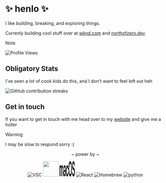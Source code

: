 # ✨ henlo ✨
I like building, breaking, and exploring things.

Currenly building cool stuff over at [wknd.com](https://wknd.com) and [northofzero.dev](https://www.northofzero.dev/).

> [!Note]
> ![Profile Views](https://komarev.com/ghpvc/?username=Mik1337&color=blueviolet&style=flat-square&label=Profile%20%20view%20incremented)


## Obligatory Stats

I've seen a lot of cook kids do this, and I don't want to feel left out heh

![GitHub contribution streaks](https://github-readme-streak-stats.herokuapp.com?user=Mik1337&theme=tokyonight&date_format=%5BY%20%5DM%20j)


## Get in touch

If you want to get in touch with me head over to my [website](https://mik.sh) and give me a holler 

> [!Warning]
> I may be slow to respond sorry :(

<div align="center">
    <p>~ power by ~</p>
    <img src="https://cdn.svgporn.com/logos/visual-studio-code.svg" alt="VSC" width="48" height="48">
    <img src="https://cdn.svgporn.com/logos/javascript.svg" width="48" height="48">
    <img src="./assests/macOS.svg" alt="macOS" width="48" height="48">
    <img src="https://cdn.svgporn.com/logos/react.svg" alt="React" width="48" height="48">
    <img src="https://cdn.svgporn.com/logos/homebrew.svg" alt="Homebrew" width="48" height="48">
    <img src="https://cdn.svgporn.com/logos/python.svg" alt="python" width="48" height="48">
</div>
